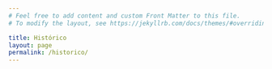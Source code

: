 ```yaml
---
# Feel free to add content and custom Front Matter to this file.
# To modify the layout, see https://jekyllrb.com/docs/themes/#overriding-theme-defaults

title: Histórico
layout: page
permalink: /historico/
---
```


